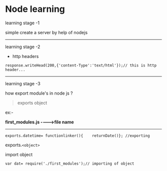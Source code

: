 # **Node learning**

learning stage -1

simple create a server by help of  nodejs

---



learning stage -2

* http headers

```
response.writeHead(200,{'content-Type':'text/html'});// this is http header...
```

---



learning stage -3

how export module's in node js ?

> exports object

ex:-

**first_modules.js ---->file name**

_________

```
exports.datetime= functionlinker(){    returnDate()}; //exporting
```

exports.`<object>`

import object

```
var dat= require('./first_modules');// importing of object
```
